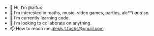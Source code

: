 - 👋 Hi, I’m @alfux
- 👀 I’m interested in maths, music, video games, parties, alc***l and s*x.
- 🌱 I’m currently learning code.
- 💞️ I’m looking to collaborate on anything.
- 📫 How to reach me alexis.t.fuchs@gmail.com

<!---
alfux/alfux is a ✨ special ✨ repository because its `README.md` (this file) appears on your GitHub profile.
You can click the Preview link to take a look at your changes.
--->
